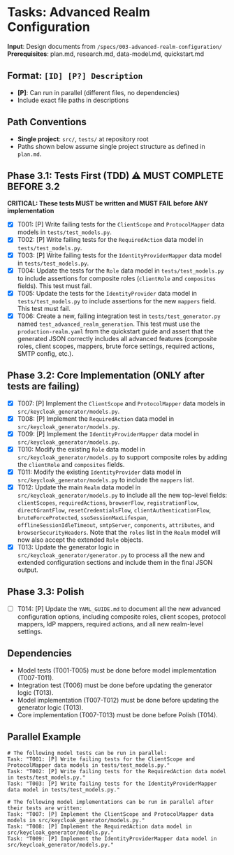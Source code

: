 # Tasks: Advanced Realm Configuration

**Input**: Design documents from `/specs/003-advanced-realm-configuration/`
**Prerequisites**: plan.md, research.md, data-model.md, quickstart.md

## Format: `[ID] [P?] Description`
- **[P]**: Can run in parallel (different files, no dependencies)
- Include exact file paths in descriptions

## Path Conventions
- **Single project**: `src/`, `tests/` at repository root
- Paths shown below assume single project structure as defined in `plan.md`.

## Phase 3.1: Tests First (TDD) ⚠️ MUST COMPLETE BEFORE 3.2
**CRITICAL: These tests MUST be written and MUST FAIL before ANY implementation**
- [x] T001: [P] Write failing tests for the `ClientScope` and `ProtocolMapper` data models in `tests/test_models.py`.
- [x] T002: [P] Write failing tests for the `RequiredAction` data model in `tests/test_models.py`.
- [x] T003: [P] Write failing tests for the `IdentityProviderMapper` data model in `tests/test_models.py`.
- [x] T004: Update the tests for the `Role` data model in `tests/test_models.py` to include assertions for composite roles (`clientRole` and `composites` fields). This test must fail.
- [x] T005: Update the tests for the `IdentityProvider` data model in `tests/test_models.py` to include assertions for the new `mappers` field. This test must fail.
- [x] T006: Create a new, failing integration test in `tests/test_generator.py` named `test_advanced_realm_generation`. This test must use the `production-realm.yaml` from the quickstart guide and assert that the generated JSON correctly includes all advanced features (composite roles, client scopes, mappers, brute force settings, required actions, SMTP config, etc.).

## Phase 3.2: Core Implementation (ONLY after tests are failing)
- [x] T007: [P] Implement the `ClientScope` and `ProtocolMapper` data models in `src/keycloak_generator/models.py`.
- [x] T008: [P] Implement the `RequiredAction` data model in `src/keycloak_generator/models.py`.
- [x] T009: [P] Implement the `IdentityProviderMapper` data model in `src/keycloak_generator/models.py`.
- [x] T010: Modify the existing `Role` data model in `src/keycloak_generator/models.py` to support composite roles by adding the `clientRole` and `composites` fields.
- [x] T011: Modify the existing `IdentityProvider` data model in `src/keycloak_generator/models.py` to include the `mappers` list.
- [x] T012: Update the main `Realm` data model in `src/keycloak_generator/models.py` to include all the new top-level fields: `clientScopes`, `requiredActions`, `browserFlow`, `registrationFlow`, `directGrantFlow`, `resetCredentialsFlow`, `clientAuthenticationFlow`, `bruteForceProtected`, `ssoSessionMaxLifespan`, `offlineSessionIdleTimeout`, `smtpServer`, `components`, `attributes`, and `browserSecurityHeaders`. Note that the `roles` list in the `Realm` model will now also accept the extended `Role` objects.
- [x] T013: Update the generator logic in `src/keycloak_generator/generator.py` to process all the new and extended configuration sections and include them in the final JSON output.

## Phase 3.3: Polish
- [ ] T014: [P] Update the `YAML_GUIDE.md` to document all the new advanced configuration options, including composite roles, client scopes, protocol mappers, IdP mappers, required actions, and all new realm-level settings.

## Dependencies
- Model tests (T001-T005) must be done before model implementation (T007-T011).
- Integration test (T006) must be done before updating the generator logic (T013).
- Model implementation (T007-T012) must be done before updating the generator logic (T013).
- Core implementation (T007-T013) must be done before Polish (T014).

## Parallel Example
```
# The following model tests can be run in parallel:
Task: "T001: [P] Write failing tests for the ClientScope and ProtocolMapper data models in tests/test_models.py."
Task: "T002: [P] Write failing tests for the RequiredAction data model in tests/test_models.py."
Task: "T003: [P] Write failing tests for the IdentityProviderMapper data model in tests/test_models.py."

# The following model implementations can be run in parallel after their tests are written:
Task: "T007: [P] Implement the ClientScope and ProtocolMapper data models in src/keycloak_generator/models.py."
Task: "T008: [P] Implement the RequiredAction data model in src/keycloak_generator/models.py."
Task: "T009: [P] Implement the IdentityProviderMapper data model in src/keycloak_generator/models.py."
```